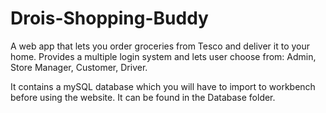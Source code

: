 # Drois-Shopping-Buddy
A web app that lets you order groceries from Tesco and deliver it to your home. Provides a multiple login system and lets user choose from: Admin, Store Manager, Customer, Driver.

It contains a mySQL database which you will have to import to workbench before using the website. It can be found in the Database folder.
